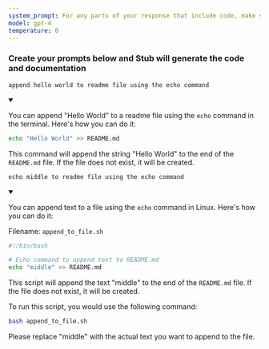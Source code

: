 ```yaml
---
system_prompt: For any parts of your response that include code, make sure to include the filename along with the backtick and the code snippets. For any environment variables, use stubuser and stubpassword as the login. For any commands, auto confirm any prompts on stdin. 
model: gpt-4
temperature: 0
---
```




### Create your prompts below and Stub will generate the code and documentation


```stub
append hello world to readme file using the echo command
```

<details open id="ce809e43e17ff50d7fb0368f2466a936">
<summary></summary>

You can append "Hello World" to a readme file using the `echo` command in the terminal. Here's how you can do it:

```bash
echo "Hello World" >> README.md
```

This command will append the string "Hello World" to the end of the `README.md` file. If the file does not exist, it will be created.
</details>





```stub
echo middle to readme file using the echo command
```

<details open id="d1815858be578dd62f9a030dd54122d7">
<summary></summary>

You can append text to a file using the `echo` command in Linux. Here's how you can do it:

Filename: `append_to_file.sh`

```bash
#!/bin/bash

# Echo command to append text to README.md
echo "middle" >> README.md
```

This script will append the text "middle" to the end of the `README.md` file. If the file does not exist, it will be created.

To run this script, you would use the following command:

```bash
bash append_to_file.sh
```

Please replace "middle" with the actual text you want to append to the file.
</details>

